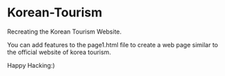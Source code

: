 # Korean-Tourism
Recreating the Korean Tourism Website.

You can add features to the page1.html file to create a web page similar to the official website of korea tourism.

Happy Hacking:)

